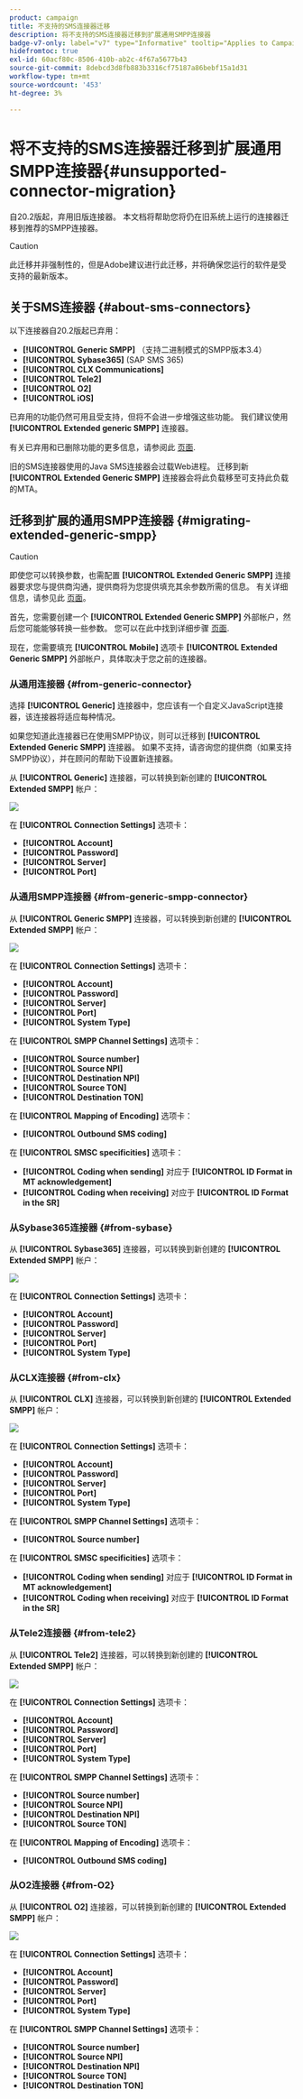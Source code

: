 ```yaml
---
product: campaign
title: 不支持的SMS连接器迁移
description: 将不支持的SMS连接器迁移到扩展通用SMPP连接器
badge-v7-only: label="v7" type="Informative" tooltip="Applies to Campaign Classic v7 only"
hidefromtoc: true
exl-id: 60acf80c-8506-410b-ab2c-4f67a5677b43
source-git-commit: 8debcd3d8fb883b3316cf75187a86bebf15a1d31
workflow-type: tm+mt
source-wordcount: '453'
ht-degree: 3%

---
```


# 将不支持的SMS连接器迁移到扩展通用SMPP连接器{#unsupported-connector-migration}



自20.2版起，弃用旧版连接器。 本文档将帮助您将仍在旧系统上运行的连接器迁移到推荐的SMPP连接器。

>[!CAUTION]
>
>此迁移并非强制性的，但是Adobe建议进行此迁移，并将确保您运行的软件是受支持的最新版本。

## 关于SMS连接器 {#about-sms-connectors}

以下连接器自20.2版起已弃用：

* **[!UICONTROL Generic SMPP]** （支持二进制模式的SMPP版本3.4）
* **[!UICONTROL Sybase365]** (SAP SMS 365)
* **[!UICONTROL CLX Communications]**
* **[!UICONTROL Tele2]**
* **[!UICONTROL O2]**
* **[!UICONTROL iOS]**

已弃用的功能仍然可用且受支持，但将不会进一步增强这些功能。 我们建议使用 **[!UICONTROL Extended generic SMPP]** 连接器。

有关已弃用和已删除功能的更多信息，请参阅此 [页面](../../rn/using/deprecated-features.md).

旧的SMS连接器使用的Java SMS连接器会过载Web进程。 迁移到新 **[!UICONTROL Extended Generic SMPP]** 连接器会将此负载移至可支持此负载的MTA。

## 迁移到扩展的通用SMPP连接器 {#migrating-extended-generic-smpp}

>[!CAUTION]
>
>即使您可以转换参数，也需配置 **[!UICONTROL Extended Generic SMPP]** 连接器要求您与提供商沟通，提供商将为您提供填充其余参数所需的信息。 有关详细信息，请参见此 [ 页面](sms-protocol.md)。

首先，您需要创建一个 **[!UICONTROL Extended Generic SMPP]** 外部帐户，然后您可能能够转换一些参数。 您可以在此中找到详细步骤 [页面](sms-set-up.md#creating-an-smpp-external-account).

现在，您需要填充 **[!UICONTROL Mobile]** 选项卡 **[!UICONTROL Extended Generic SMPP]** 外部帐户，具体取决于您之前的连接器。

### 从通用连接器 {#from-generic-connector}

选择 **[!UICONTROL Generic]** 连接器中，您应该有一个自定义JavaScript连接器，该连接器将适应每种情况。

如果您知道此连接器已在使用SMPP协议，则可以迁移到 **[!UICONTROL Extended Generic SMPP]** 连接器。 如果不支持，请咨询您的提供商（如果支持SMPP协议），并在顾问的帮助下设置新连接器。

从 **[!UICONTROL Generic]** 连接器，可以转换到新创建的 **[!UICONTROL Extended SMPP]** 帐户：

![](assets/smpp_generic.png)

在 **[!UICONTROL Connection Settings]** 选项卡：

* **[!UICONTROL Account]**
* **[!UICONTROL Password]**
* **[!UICONTROL Server]**
* **[!UICONTROL Port]**

### 从通用SMPP连接器 {#from-generic-smpp-connector}

从 **[!UICONTROL Generic SMPP]** 连接器，可以转换到新创建的 **[!UICONTROL Extended SMPP]** 帐户：

![](assets/smpp_generic_2.png)

在 **[!UICONTROL Connection Settings]** 选项卡：

* **[!UICONTROL Account]**
* **[!UICONTROL Password]**
* **[!UICONTROL Server]**
* **[!UICONTROL Port]**
* **[!UICONTROL System Type]**

在 **[!UICONTROL SMPP Channel Settings]** 选项卡：

* **[!UICONTROL Source number]**
* **[!UICONTROL Source NPI]**
* **[!UICONTROL Destination NPI]**
* **[!UICONTROL Source TON]**
* **[!UICONTROL Destination TON]**

在 **[!UICONTROL Mapping of Encoding]** 选项卡：

* **[!UICONTROL Outbound SMS coding]**

在 **[!UICONTROL SMSC specificities]** 选项卡：

* **[!UICONTROL Coding when sending]** 对应于 **[!UICONTROL ID Format in MT acknowledgement]**
* **[!UICONTROL Coding when receiving]** 对应于 **[!UICONTROL ID Format in the SR]**

### 从Sybase365连接器 {#from-sybase}

从 **[!UICONTROL Sybase365]** 连接器，可以转换到新创建的 **[!UICONTROL Extended SMPP]** 帐户：

![](assets/smpp_3.png)

在 **[!UICONTROL Connection Settings]** 选项卡：

* **[!UICONTROL Account]**
* **[!UICONTROL Password]**
* **[!UICONTROL Server]**
* **[!UICONTROL Port]**
* **[!UICONTROL System Type]**

### 从CLX连接器 {#from-clx}

从 **[!UICONTROL CLX]** 连接器，可以转换到新创建的 **[!UICONTROL Extended SMPP]** 帐户：

![](assets/smpp_4.png)

在 **[!UICONTROL Connection Settings]** 选项卡：

* **[!UICONTROL Account]**
* **[!UICONTROL Password]**
* **[!UICONTROL Server]**
* **[!UICONTROL Port]**
* **[!UICONTROL System Type]**

在 **[!UICONTROL SMPP Channel Settings]** 选项卡：

* **[!UICONTROL Source number]**

在 **[!UICONTROL SMSC specificities]** 选项卡：

* **[!UICONTROL Coding when sending]** 对应于 **[!UICONTROL ID Format in MT acknowledgement]**
* **[!UICONTROL Coding when receiving]** 对应于 **[!UICONTROL ID Format in the SR]**

### 从Tele2连接器 {#from-tele2}

从 **[!UICONTROL Tele2]** 连接器，可以转换到新创建的 **[!UICONTROL Extended SMPP]** 帐户：

![](assets/smpp_6.png)

在 **[!UICONTROL Connection Settings]** 选项卡：

* **[!UICONTROL Account]**
* **[!UICONTROL Password]**
* **[!UICONTROL Server]**
* **[!UICONTROL Port]**
* **[!UICONTROL System Type]**

在 **[!UICONTROL SMPP Channel Settings]** 选项卡：

* **[!UICONTROL Source number]**
* **[!UICONTROL Source NPI]**
* **[!UICONTROL Destination NPI]**
* **[!UICONTROL Source TON]**

在 **[!UICONTROL Mapping of Encoding]** 选项卡：

* **[!UICONTROL Outbound SMS coding]**

### 从O2连接器 {#from-O2}

从 **[!UICONTROL O2]** 连接器，可以转换到新创建的 **[!UICONTROL Extended SMPP]** 帐户：

![](assets/smpp_5.png)

在 **[!UICONTROL Connection Settings]** 选项卡：

* **[!UICONTROL Account]**
* **[!UICONTROL Password]**
* **[!UICONTROL Server]**
* **[!UICONTROL Port]**
* **[!UICONTROL System Type]**

在 **[!UICONTROL SMPP Channel Settings]** 选项卡：

* **[!UICONTROL Source number]**
* **[!UICONTROL Source NPI]**
* **[!UICONTROL Destination NPI]**
* **[!UICONTROL Source TON]**
* **[!UICONTROL Destination TON]**
